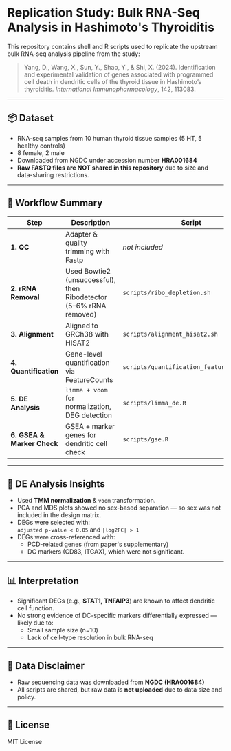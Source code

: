 # Replication Study: Bulk RNA-Seq Analysis in Hashimoto's Thyroiditis

This repository contains shell and R scripts used to replicate the upstream bulk RNA-seq analysis pipeline from the study:

> Yang, D., Wang, X., Sun, Y., Shao, Y., & Shi, X. (2024). Identification and experimental validation of genes associated with programmed cell death in dendritic cells of the thyroid tissue in Hashimoto’s thyroiditis. *International Immunopharmacology*, 142, 113083.

---

## 📦 Dataset

- RNA-seq samples from 10 human thyroid tissue samples (5 HT, 5 healthy controls)
- 8 female, 2 male
- Downloaded from NGDC under accession number **HRA001684**
- **Raw FASTQ files are NOT shared in this repository** due to size and data-sharing restrictions.

---

## 🔁 Workflow Summary

| Step | Description | Script |
|------|-------------|--------|
| **1. QC** | Adapter & quality trimming with Fastp | *not included* |
| **2. rRNA Removal** | Used Bowtie2 (unsuccessful), then Ribodetector (5–6% rRNA removed) | `scripts/ribo_depletion.sh` |
| **3. Alignment** | Aligned to GRCh38 with HISAT2 | `scripts/alignment_hisat2.sh` |
| **4. Quantification** | Gene-level quantification via FeatureCounts | `scripts/quantification_featurecounts.sh` |
| **5. DE Analysis** | `limma + voom` for normalization, DEG detection | `scripts/limma_de.R` |
| **6. GSEA & Marker Check** | GSEA + marker genes for dendritic cell check | `scripts/gse.R` |

---

## 🧬 DE Analysis Insights

- Used **TMM normalization** & `voom` transformation.
- PCA and MDS plots showed no sex-based separation — so sex was not included in the design matrix.
- DEGs were selected with:  
  `adjusted p-value < 0.05` and `|log2FC| > 1`
- DEGs were cross-referenced with:
  - PCD-related genes (from paper's supplementary)
  - DC markers (CD83, ITGAX), which were not significant.

---

## 📊 Interpretation

- Significant DEGs (e.g., **STAT1, TNFAIP3**) are known to affect dendritic cell function.
- No strong evidence of DC-specific markers differentially expressed — likely due to:
  - Small sample size (n=10)
  - Lack of cell-type resolution in bulk RNA-seq

---

## 🚫 Data Disclaimer

- Raw sequencing data was downloaded from **NGDC (HRA001684)**
- All scripts are shared, but raw data is **not uploaded** due to data size and policy.

---

## 📎 License

MIT License 

